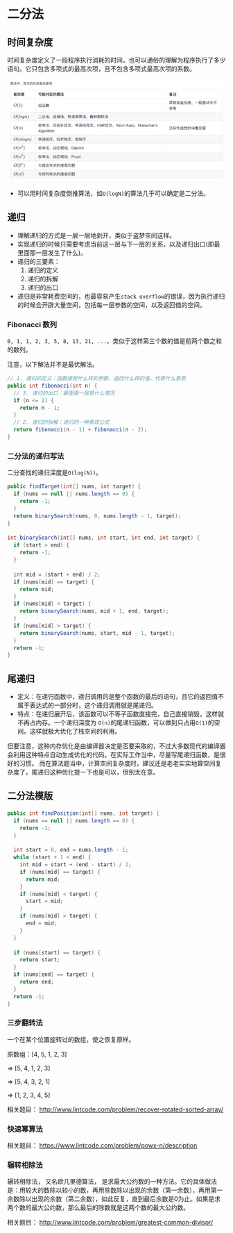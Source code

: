 # 二分法

## 时间复杂度

时间复杂度定义了一段程序执行消耗的时间，也可以通俗的理解为程序执行了多少语句。它只包含多项式的最高次项，且不包含多项式最高次项的系数。

![bigO](pic/bigO.png)

- 可以用时间复杂度倒推算法，如`O(logN)`的算法几乎可以确定是二分法。

## 递归

- 理解递归的方式是一层一层地剥开，类似于盗梦空间这样。
- 实现递归的时候只需要考虑当前这一层与下一层的关系，以及递归出口(即最里面那一层发生了什么)。
- 递归的三要素：
  1. 递归的定义
  2. 递归的拆解
  3. 递归的出口
- 递归是非常耗费空间的，也最容易产生`stack overflow`的错误，因为执行递归的时候会开辟大量空间，包括每一层参数的空间，以及返回值的空间。

### Fibonacci 数列

`0, 1, 1, 2, 3, 5, 8, 13, 21, ...`，类似于这样第三个数的值是前两个数之和的数列。

注意，以下解法并不是最优解法。

``` java
// 1. 递归的定义：函数接受什么样的参数，返回什么样的值，代表什么意思
public int fibonacci(int n) {
  // 3. 递归的出口：最里面一层是什么情况
  if (n <= 2) {
    return n - 1;
  }
  // 2. 递归的拆解：递归的一种表现公式
  return fibonacci(n - 1) + fibonacci(n - 2);
}
```

### 二分法的递归写法

二分查找的递归深度是`O(log(N))`。

``` java
public findTarget(int[] nums, int target) {
  if (nums == null || nums.length == 0) {
    return -1;
  }
  return binarySearch(nums, 0, nums.length - 1, target);
}

int binarySearch(int[] nums, int start, int end, int target) {
  if (start > end) {
    return -1;
  }

  int mid = (start + end) / 2;
  if (nums[mid] == target) {
    return mid;
  }
  if (nums[mid] < target) {
    return binarySearch(nums, mid + 1, end, target);
  }
  if (nums[mid] > target) {
    return binarySearch(nums, start, mid - 1, target);
  }
  return -1;
}
```

## 尾递归

- 定义：在递归函数中，递归调用的是整个函数的最后的语句，且它的返回值不属于表达式的一部分时，这个递归调用就是尾递归。
- 特点：在递归展开后，该函数可以不等子函数直接完，自己直接销毁，这样就不再占内存。一个递归深度为 `O(n)`的尾递归函数，可以做到只占用`O(1)`的空间。这样就极大优化了栈空间的利用。

但要注意，这种内存优化是由编译器决定是否要采取的，不过大多数现代的编译器会利用这种特点自动生成优化的代码。在实际工作当中，尽量写尾递归函数，是很好的习惯。
而在算法题当中，计算空间复杂度时，建议还是老老实实地算空间复杂度了，尾递归这种优化提一下也是可以，但别太在意。

## 二分法模版

``` java
public int findPosition(int[] nums, int target) {
  if (nums == null || nums.length == 0) {
    return -1;
  }

  int start = 0, end = nums.length - 1;
  while (start + 1 < end) {
    int mid = start + (end - start) / 2;
    if (nums[mid] == target) {
      return mid;
    }
    if (nums[mid] < target) {
      start = mid;
    }
    if (nums[mid] > target) {
      end = mid;
    }
  }

  if (nums[start] == target) {
    return start;
  }
  if (nums[end] == target) {
    return end;
  }
  return -1;
}
```

### 三步翻转法

一个在某个位置旋转过的数组，使之恢复原样。

原数组：[4, 5, 1, 2, 3]

=> [5, 4, 1, 2, 3]

=> [5, 4, 3, 2, 1]

=> [1, 2, 3, 4, 5]

相关题目：
http://www.lintcode.com/problem/recover-rotated-sorted-array/

### 快速幂算法

相关题目：
https://www.lintcode.com/problem/powx-n/description

### 辗转相除法

辗转相除法， 又名欧几里德算法， 是求最大公约数的一种方法。它的具体做法是：用较大的数除以较小的数，再用除数除以出现的余数（第一余数），再用第一余数除以出现的余数（第二余数），如此反复，直到最后余数是0为止。如果是求两个数的最大公约数，那么最后的除数就是这两个数的最大公约数。

相关题目：
http://www.lintcode.com/problem/greatest-common-divisor/